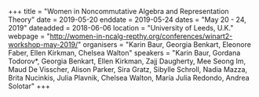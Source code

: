 +++
title = "Women in Noncommutative Algebra and Representation Theory"
date = 2019-05-20
enddate = 2019-05-24
dates = "May 20 - 24, 2019"
dateadded = 2018-06-06
location = "University of Leeds, U.K."
webpage = "http://women-in-ncalg-repthy.org/conferences/winart2-workshop-may-2019/"
organisers = "Karin Baur, Georgia Benkart, Eleonore Faber, Ellen Kirkman, Chelsea Walton"
speakers = "Karin Baur,  Gordana Todorov*, Georgia Benkart, Ellen Kirkman, Zajj Daugherty,  Mee Seong Im, Maud De Visscher,  Alison Parker, Sira Gratz, Sibylle Schroll, Nadia Mazza, Brita Nucinkis, Julia Plavnik, Chelsea Walton, María Julia Redondo, Andrea Solotar"
+++

